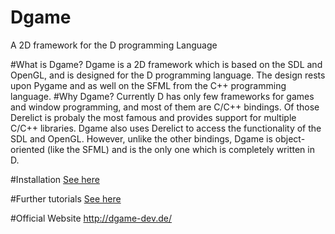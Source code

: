 Dgame
=====

A 2D framework for the D programming Language

#What is Dgame?
Dgame is a 2D framework which is based on the SDL and OpenGL, and is designed for the D programming language.
The design rests upon Pygame and as well on the SFML from the C++ programming language.
#Why Dgame?
Currently D has only few frameworks for games and window programming, and most of them are C/C++ bindings.
Of those Derelict is probaly the most famous and provides support for multiple C/C++ libraries.
Dgame also uses Derelict to access the functionality of the SDL and OpenGL.
However, unlike the other bindings, Dgame is object-oriented (like the SFML)
and is the only one which is completely written in D.

#Installation
[See here](http://rswhite.de/dgame5/?page=tutorial&tut=installation)

#Further tutorials
[See here](http://rswhite.de/dgame5/?page=tutorial)

#Official Website
http://dgame-dev.de/
